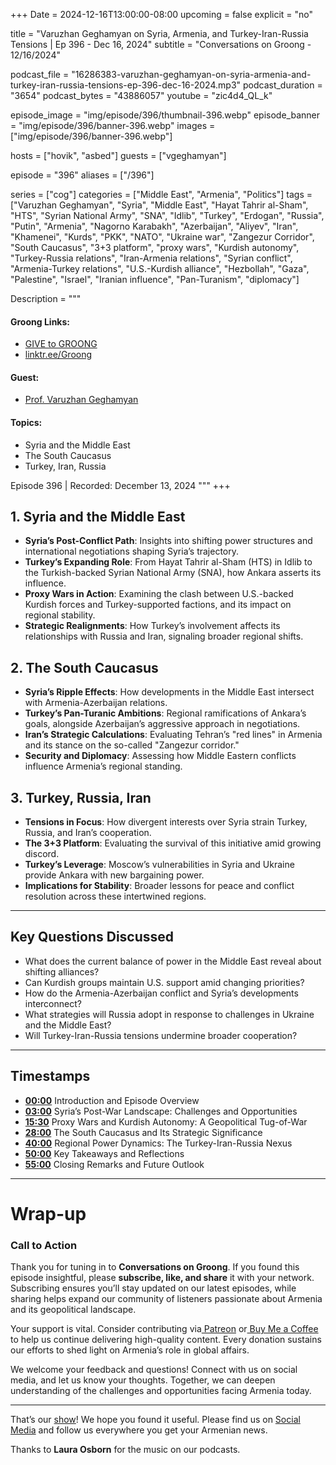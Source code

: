 +++
Date = 2024-12-16T13:00:00-08:00
upcoming = false
explicit = "no"

title = "Varuzhan Geghamyan on Syria, Armenia, and Turkey-Iran-Russia Tensions | Ep 396 - Dec 16, 2024"
subtitle = "Conversations on Groong - 12/16/2024"

podcast_file = "16286383-varuzhan-geghamyan-on-syria-armenia-and-turkey-iran-russia-tensions-ep-396-dec-16-2024.mp3"
podcast_duration = "3654"
podcast_bytes = "43886057"
youtube = "zic4d4_QL_k"

episode_image = "img/episode/396/thumbnail-396.webp"
episode_banner = "img/episode/396/banner-396.webp"
images = ["img/episode/396/banner-396.webp"]

hosts = ["hovik", "asbed"]
guests = ["vgeghamyan"]

episode = "396"
aliases = ["/396"]

series = ["cog"]
categories = ["Middle East", "Armenia", "Politics"]
tags = ["Varuzhan Geghamyan", "Syria", "Middle East", "Hayat Tahrir al-Sham", "HTS", "Syrian National Army", "SNA", "Idlib", "Turkey", "Erdogan", "Russia", "Putin", "Armenia", "Nagorno Karabakh", "Azerbaijan", "Aliyev", "Iran", "Khamenei", "Kurds", "PKK", "NATO", "Ukraine war", "Zangezur Corridor", "South Caucasus", "3+3 platform", "proxy wars", "Kurdish autonomy", "Turkey-Russia relations", "Iran-Armenia relations", "Syrian conflict", "Armenia-Turkey relations", "U.S.-Kurdish alliance", "Hezbollah", "Gaza", "Palestine", "Israel", "Iranian influence", "Pan-Turanism", "diplomacy"]

Description = """
#### Groong Links:
* [GIVE to GROONG](https://podcasts.groong.org/donate)
* [linktr.ee/Groong](https://linktr.ee/groong)

#### Guest:
* [Prof. Varuzhan Geghamyan](/guest/vgeghamyan)

#### Topics:
* Syria and the Middle East
* The South Caucasus
* Turkey, Iran, Russia

Episode 396 | Recorded: December 13, 2024
"""
+++

## **1. Syria and the Middle East**

* **Syria’s Post-Conflict Path**: Insights into shifting power structures and international negotiations shaping Syria’s trajectory.
* **Turkey’s Expanding Role**: From Hayat Tahrir al-Sham (HTS) in Idlib to the Turkish-backed Syrian National Army (SNA), how Ankara asserts its influence.
* **Proxy Wars in Action**: Examining the clash between U.S.-backed Kurdish forces and Turkey-supported factions, and its impact on regional stability.
* **Strategic Realignments**: How Turkey’s involvement affects its relationships with Russia and Iran, signaling broader regional shifts.

## **2. The South Caucasus**

* **Syria’s Ripple Effects**: How developments in the Middle East intersect with Armenia-Azerbaijan relations.
* **Turkey’s Pan-Turanic Ambitions**: Regional ramifications of Ankara’s goals, alongside Azerbaijan’s aggressive approach in negotiations.
* **Iran’s Strategic Calculations**: Evaluating Tehran’s "red lines" in Armenia and its stance on the so-called "Zangezur corridor."
* **Security and Diplomacy**: Assessing how Middle Eastern conflicts influence Armenia’s regional standing.

## **3. Turkey, Russia, Iran**

* **Tensions in Focus**: How divergent interests over Syria strain Turkey, Russia, and Iran’s cooperation.
* **The 3+3 Platform**: Evaluating the survival of this initiative amid growing discord.
* **Turkey’s Leverage**: Moscow’s vulnerabilities in Syria and Ukraine provide Ankara with new bargaining power.
* **Implications for Stability**: Broader lessons for peace and conflict resolution across these intertwined regions.

---

## **Key Questions Discussed**

* What does the current balance of power in the Middle East reveal about shifting alliances?
* Can Kurdish groups maintain U.S. support amid changing priorities?
* How do the Armenia-Azerbaijan conflict and Syria’s developments interconnect?
* What strategies will Russia adopt in response to challenges in Ukraine and the Middle East?
* Will Turkey-Iran-Russia tensions undermine broader cooperation?

---

## **Timestamps**

* **[00:00](https://youtu.be/zic4d4_QL_k?t=0)** Introduction and Episode Overview
* **[03:00](https://youtu.be/zic4d4_QL_k?t=180)** Syria’s Post-War Landscape: Challenges and Opportunities
* **[15:30](https://youtu.be/zic4d4_QL_k?t=930)** Proxy Wars and Kurdish Autonomy: A Geopolitical Tug-of-War
* **[28:00](https://youtu.be/zic4d4_QL_k?t=1680)** The South Caucasus and Its Strategic Significance
* **[40:00](https://youtu.be/zic4d4_QL_k?t=2400)** Regional Power Dynamics: The Turkey-Iran-Russia Nexus
* **[50:00](https://youtu.be/zic4d4_QL_k?t=3000)** Key Takeaways and Reflections
* **[55:00](https://youtu.be/zic4d4_QL_k?t=3300)** Closing Remarks and Future Outlook

---

# Wrap-up

### **Call to Action**

Thank you for tuning in to **Conversations on Groong**. If you found this episode insightful, please **subscribe, like, and share** it with your network. Subscribing ensures you’ll stay updated on our latest episodes, while sharing helps expand our community of listeners passionate about Armenia and its geopolitical landscape.

Your support is vital. Consider contributing via[ Patreon](https://podcasts.groong.org/donate) or[ Buy Me a Coffee](https://podcasts.groong.org/donate) to help us continue delivering high-quality content. Every donation sustains our efforts to shed light on Armenia’s role in global affairs.

We welcome your feedback and questions! Connect with us on social media, and let us know your thoughts. Together, we can deepen understanding of the challenges and opportunities facing Armenia today.

---

That’s our [show](https://podcasts.groong.org/)! We hope you found it useful. Please find us on [Social Media](https://linktr.ee/groong) and follow us everywhere you get your Armenian news.

Thanks to **Laura Osborn** for the music on our podcasts.
